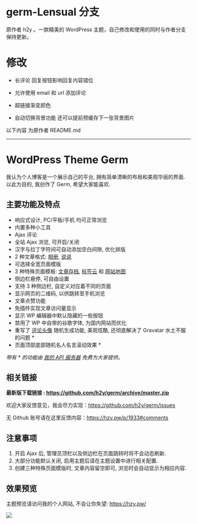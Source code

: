 # germ-Lensual 分支

原作者 h2y 。一款精美的 WordPress 主题，自己修改和使用的同时与作者分支保持更新。

# 修改

- 长评论 回复按钮影响回复内容错位

- 允许使用 email 和 url 添加评论

- 超链接渐变颜色

- 自动切换背景功能 还可以提前预缓存下一张背景图片

以下内容 为原作者 README.md

---------------------

WordPress Theme Germ
====================

我认为个人博客是一个展示自己的平台, 拥有简单清晰的布局和美观华丽的界面. 以此为目的, 我创作了 Germ, 希望大家能喜欢.


主要功能及特点
-------------

- 响应式设计, PC/平板/手机 均可正常浏览
- 内置多种小工具
- Ajax 评论
- 全站 Ajax 浏览, 可开启/关闭
- 汉字与拉丁字符间可自动添加空白间隙, 优化排版
- 2 种文章格式: [相册](https://hzy.pw/p/1988), [说说](https://hzy.pw/p/tag/%E8%AF%B4%E8%AF%B4)
- 可选择全宽页面模版
- 3 种特殊页面模板: [文章存档](https://hzy.pw/germ-archives), [标签云](https://hzy.pw/germ-tagspage) 和 [网站地图](https://hzy.pw/germ-sitemap)
- 侧边栏悬停, 可自由设置
- 支持 3 种侧边栏, 自定义对应着不同的页面
- 显示网页的二维码, 以供跳转至手机浏览
- 文章点赞功能
- 免插件实现文章访问量显示
- 显示 WP 编辑器中默认隐藏的一些按钮
- 禁用了 WP 中自带的谷歌字体, 为国内网站而优化
- 重写了 [评论头像](https://hzy.pw/liuyanban#comments) 随机生成功能, 美观炫酷, 还彻底解决了 Gravatar 水土不服的问题 *
- 页面顶部底部随机名人名言滚动效果 *

_带有 * 的功能由 [我的 API 服务器](https://github.com/h2y/apis) 免费为大家提供。_


相关链接
-------

**最新版下载链接 : <https://github.com/h2y/germ/archive/master.zip>**

欢迎大家反馈意见，我会尽力实现：<https://github.com/h2y/germ/issues>

无 Github 账号请在这里反馈内容：<https://hzy.pw/p/1933#comments>


注意事项
-------

1. 开启 Ajax 后, 管理员顶栏以及侧边栏在页面跳转时将不会动态刷新.
2. 大部分功能默认关闭, 启用主题后请在主题设置中进行相关配置.
3. 创建三种特殊页面模版时, 文章内容留空即可, 浏览时会自动显示为相应内容.


效果预览
-------

主题预览请访问我的个人网站, 不会让你失望: <https://hzy.pw/>

![](https://hzy.pw/wp-content/uploads/2016/02/QQ%E6%88%AA%E5%9B%BE20160220211528.jpg)
